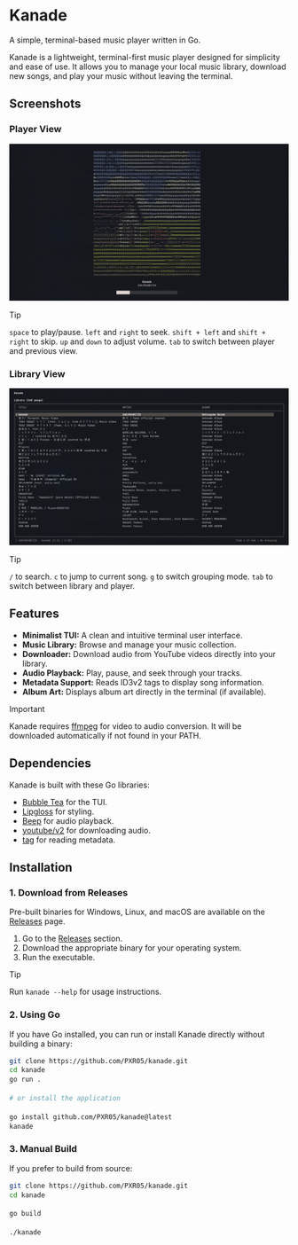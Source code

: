 # Kanade

A simple, terminal-based music player written in Go.

Kanade is a lightweight, terminal-first music player designed for simplicity and ease of use. It allows you to manage your local music library, download new songs, and play your music without leaving the terminal.

## Screenshots

### Player View

![Player](assets/player.png)

> [!TIP]  
> `space` to play/pause.
> `left` and `right` to seek.
> `shift + left` and `shift + right` to skip.
> `up` and `down` to adjust volume.
> `tab` to switch between player and previous view.

### Library View

![Library](assets/library.png)

> [!TIP]  
> `/` to search.
> `c` to jump to current song.
> `g` to switch grouping mode.
> `tab` to switch between library and player.

## Features

- **Minimalist TUI:** A clean and intuitive terminal user interface.
- **Music Library:** Browse and manage your music collection.
- **Downloader:** Download audio from YouTube videos directly into your library.
- **Audio Playback:** Play, pause, and seek through your tracks.
- **Metadata Support:** Reads ID3v2 tags to display song information.
- **Album Art:** Displays album art directly in the terminal (if available).

> [!IMPORTANT]
> Kanade requires [ffmpeg](https://ffmpeg.org) for video to audio conversion. It will be downloaded automatically if not found in your PATH.

## Dependencies

Kanade is built with these Go libraries:

- [Bubble Tea](https://github.com/charmbracelet/bubbletea) for the TUI.
- [Lipgloss](https://github.com/charmbracelet/lipgloss) for styling.
- [Beep](https://github.com/gopxl/beep) for audio playback.
- [youtube/v2](https://github.com/kkdai/youtube) for downloading audio.
- [tag](https://github.com/dhowden/tag) for reading metadata.

## Installation

### 1. Download from Releases

Pre-built binaries for Windows, Linux, and macOS are available on the [Releases](https://github.com/PXR05/kanade/releases) page.

1. Go to the [Releases](https://github.com/PXR05/kanade/releases) section.
2. Download the appropriate binary for your operating system.
3. Run the executable.

> [!TIP]
> Run `kanade --help` for usage instructions.

### 2. Using Go

If you have Go installed, you can run or install Kanade directly without building a binary:

```bash
git clone https://github.com/PXR05/kanade.git
cd kanade
go run .

# or install the application

go install github.com/PXR05/kanade@latest
kanade
```

### 3. Manual Build

If you prefer to build from source:

```bash
git clone https://github.com/PXR05/kanade.git
cd kanade

go build

./kanade
```
